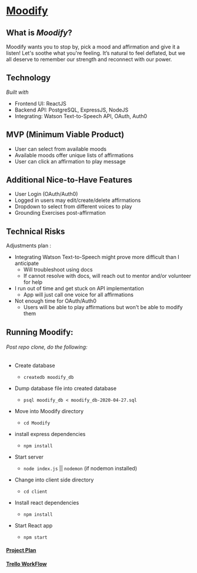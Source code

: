 # [Moodify](http://moodi-fy.herokuapp.com)

## What is *Moodify*?

Moodify wants you to stop by, pick a mood and affirmation and give it a listen! Let's soothe what you're feeling. It’s natural to feel deflated, but we all deserve to remember our strength  and reconnect with our power. 

## Technology

*Built with*

- Frontend UI: ReactJS
- Backend API: PostgreSQL, ExpressJS, NodeJS
- Integrating: Watson Text-to-Speech API, OAuth, Auth0

## MVP (Minimum Viable Product)

- User can select from available moods
- Available moods offer unique lists of affirmations
- User can click an affirmation to play message

## Additional Nice-to-Have Features

- User Login (OAuth/Auth0)
- Logged in users may edit/create/delete affirmations
- Dropdown to select from different voices to play
- Grounding Exercises post-affirmation

## Technical Risks

Adjustments plan :

- Integrating Watson Text-to-Speech might prove more difficult than I anticipate
  - Will troubleshoot using docs
  - If cannot resolve with docs, will reach out to mentor and/or volunteer for help
- I run out of time and get stuck on API implementation
  - App will just call one voice for all affirmations
- Not enough time for OAuth/Auth0
  - Users will be able to play affirmations but won't be able to modify them

## Running Moodify:

###### Post repo clone, do the following:

- Create database
  - `createdb moodify_db`
- Dump database file into created database
  - `psql moodify_db < moodify_db-2020-04-27.sql`

- Move into Moodify directory 
  - `cd Moodify`
- install express dependencies
  - `npm install`
- Start server
  - `node index.js` || `nodemon` (if nodemon installed)
- Change into client side directory
  - `cd client`
- Install react dependencies
  - `npm install`
- Start React app
  - `npm start`

#### [Project Plan](https://bit.ly/2KekAue)

#### [Trello WorkFlow](https://bit.ly/3arDQit)

